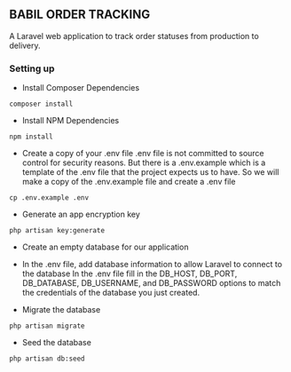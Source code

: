 ## BABIL ORDER TRACKING
A Laravel web application to track order statuses from production to delivery.

### Setting up

-   Install Composer Dependencies

```
composer install
```

-   Install NPM Dependencies

```
npm install
```

-   Create a copy of your .env file
    .env file is not committed to source control for security reasons. But there is a .env.example which is a template of the .env file that the project expects us to have. So we will make a copy of the .env.example file and create a .env file

```
cp .env.example .env
```

-   Generate an app encryption key

```
php artisan key:generate
```

-   Create an empty database for our application

-   In the .env file, add database information to allow Laravel to connect to the database
    In the .env file fill in the DB_HOST, DB_PORT, DB_DATABASE, DB_USERNAME, and DB_PASSWORD options to match the credentials of the database you just created.

-   Migrate the database

```
php artisan migrate
```

-   Seed the database

```
php artisan db:seed
```
